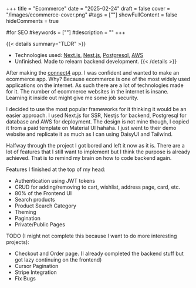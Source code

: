 +++
title = "Ecommerce"
date = "2025-02-24"
draft = false
cover = "/images/ecommerce-cover.png"
#tags = [""]
showFullContent = false
hideComments = true

#for SEO
#keywords = [""]
#description = ""
+++

<!--more-->

{{< details summary="TLDR" >}}
- Technologies used: [Next.js](https://nextjs.org/), [Nest.js](https://nestjs.com/), [Postgresql](https://www.postgresql.org/), [AWS](https://aws.amazon.com/)
- Unfinished. Made to relearn backend development.
{{< /details >}}

After making the [connect4](/projects/connect4-app) app. I was confident and wanted to make an ecommerce app.
Why? Because ecommerce is one of the most widely used applications on the internet.
As such there are a lot of technologies made for it.
The number of ecommerce websites in the internet is insane.
Learning it inside out might give me some job security.

I decided to use the most popular frameworks for it thinking it would be an easier approach.
I used Next.js for SSR, Nestjs for backend, Postgresql for database and AWS for deployment.
The design is not mine though, I copied it from a paid template on Material UI hahaha.
I just went to their demo website and replicate it as much as I can using DaisyUI and Tailwind.

Halfway through the project I got bored and left it now as it is.
There are a lot of features that I still want to implement but I think the purpose is already achieved.
That is to remind my brain on how to code backend again.

Features I finished at the top of my head:
- Authentication using JWT tokens
- CRUD for adding/removing to cart, wishlist, address page, card, etc.
- 80% of the Frontend UI
- Search products
- Product Search Category
- Theming
- Pagination
- Private/Public Pages


TODO (I might not complete this because I want to do more interesting projects):
- Checkout and Order page. (I already completed the backend stuff but got lazy continuing on the frontend)
- Cursor Pagination
- Stripe Integration
- Fix Bugs
